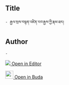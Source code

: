 ## Title
	- རྒྱལ་སྲས་བསྟན་འཛིན་རབ་རྒྱས་ཀྱི་རྣམ་ཐར།

## Author
	- 



[<img src="https://img.icons8.com/color/25/000000/edit-property.png"> Open in Editor](http://editor.openpecha.org/P003286)

[<img width="25" src="https://library.bdrc.io/icons/BUDA-small.svg"> Open in Buda](https://library.bdrc.io/show/bdr:IE0OPP003286)
